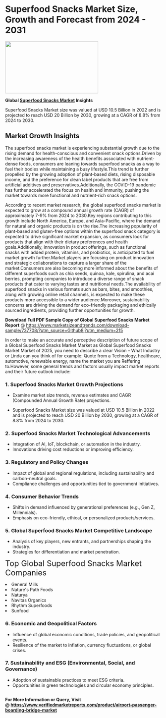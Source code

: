 <H1>Superfood Snacks Market Size, Growth and Forecast from 2024 - 2031</H1><img class="aligncenter size-medium wp-image-584254" src="https://thirdeyenews.in/wp-content/uploads/2024/09/Global-Market-Research-300x168.jpeg" alt="" width="300" height="168" /><p><strong>Global&nbsp;<a href="https://www.marketsizeandtrends.com/download-sample/737708/?utm_source=Github8j?utm_medium=215">Superfood Snacks Market</a> Insights</strong></p><p>Superfood Snacks Market size was valued at USD 10.5 Billion in 2022 and is projected to reach USD 20 Billion by 2030, growing at a CAGR of 8.8% from 2024 to 2030.</p><p><h2>Market Growth Insights</h2> <p>The superfood snacks market is experiencing substantial growth due to the rising demand for health-conscious and convenient snack options.Driven by the increasing awareness of the health benefits associated with nutrient-dense foods, consumers are leaning towards superfood snacks as a way to fuel their bodies while maintaining a busy lifestyle.This trend is further propelled by the growing adoption of plant-based diets, rising disposable income, and the preference for clean label products that are free from artificial additives and preservatives.Additionally, the COVID-19 pandemic has further accelerated the focus on health and immunity, pushing the market towards more functional and nutrient-rich snack options.</p> <p>According to recent market research, the global superfood snacks market is expected to grow at a compound annual growth rate (CAGR) of approximately 7-9% from 2024 to 2030.Key regions contributing to this growth include North America, Europe, and Asia-Pacific, where the demand for natural and organic products is on the rise.The increasing popularity of plant-based and gluten-free options within the superfood snack category is expected to drive significant market expansion, as consumers look for products that align with their dietary preferences and health goals.Additionally, innovation in product offerings, such as functional snacks with added protein, vitamins, and probiotics, is anticipated to fuel market growth further.Market players are focusing on product innovation and strategic collaborations to capture a larger share of the market.Consumers are also becoming more informed about the benefits of different superfoods such as chia seeds, quinoa, kale, spirulina, and acai berries, prompting companies to introduce a diverse range of snack products that cater to varying tastes and nutritional needs.The availability of superfood snacks in various formats such as bars, bites, and smoothies, along with growing online retail channels, is expected to make these products more accessible to a wider audience.Moreover, sustainability concerns are driving the demand for eco-friendly packaging and ethically sourced ingredients, providing further opportunities for growth.<p><span class=""><strong>Download Full PDF Sample Copy of Global Superfood Snacks Market Report</strong> @ <a href="https://www.marketsizeandtrends.com/download-sample/737708/?utm_source=Github8j?utm_medium=215" target="_blank">https://www.marketsizeandtrends.com/download-sample/737708/?utm_source=Github8j?utm_medium=215</a></span></p><p>In order to make an accurate and perceptive description of future scope of a Global&nbsp;Superfood Snacks Market Market as Global&nbsp;Superfood Snacks Market Market of 2025, you need to describe a clear Vision &ndash; What Industry or Linda can you think of for example: Quote from a Technology, healthcare, automotive, renewable energy, name the market you are Reffering to.However, some general trends and factors usually impact market reports and their future outlook include:</p><h3>1.&nbsp;<strong>Superfood Snacks Market Growth Projections</strong></h3><ul><li>Examine market size trends, revenue estimates and CAGR (Compounded Annual Growth Rate) projections.</li><li><p>Superfood Snacks Market size was valued at USD 10.5 Billion in 2022 and is projected to reach USD 20 Billion by 2030, growing at a CAGR of 8.8% from 2024 to 2030.</p></li></ul><h3>2.&nbsp;<strong>Superfood Snacks Market Technological Advancements</strong></h3><ul><li>Integration of AI, IoT, blockchain, or automation in the industry.</li><li>Innovations driving cost reductions or improving efficiency.</li></ul><h3>3.&nbsp;<strong>Regulatory and Policy Changes</strong></h3><ul><li>Impact of global and regional regulations, including sustainability and carbon-neutral goals.</li><li>Compliance challenges and opportunities tied to government initiatives.</li></ul><h3>4.&nbsp;<strong>Consumer Behavior Trends</strong></h3><ul><li>Shifts in demand influenced by generational preferences (e.g., Gen Z, Millennials).</li><li>Emphasis on eco-friendly, ethical, or personalized products/services.</li></ul><h3>5.&nbsp;<strong>Global Superfood Snacks Market Competitive Landscape</strong></h3><ul><li>Analysis of key players, new entrants, and partnerships shaping the industry.</li><li>Strategies for differentiation and market penetration.</li></ul><p data-pm-slice="1 1 []"><span style="color: inherit; font-family: inherit; font-size: 25px;">Top Global Superfood Snacks Market Companies</span></p><div class="" data-test-id=""><p><li>General Mills</li><li> Nature's Path Foods</li><li> Naturya</li><li> Navitas Organics</li><li> Rhythm Superfoods</li><li> Sunfood</li></p></div><h3>6.&nbsp;<strong>Economic and Geopolitical Factors</strong></h3><ul><li>Influence of global economic conditions, trade policies, and geopolitical events.</li><li>Resilience of the market to inflation, currency fluctuations, or global crises.</li></ul><h3>7.&nbsp;<strong>Sustainability and ESG (Environmental, Social, and Governance)</strong></h3><ul><li>Adoption of sustainable practices to meet ESG criteria.</li><li>Opportunities in green technologies and circular economy principles.</li></ul><h2><strong style="font-size: 14px;">For More Information or Query, Visit @&nbsp;</strong><a style="background-color: #ffffff; font-size: 14px;" href="https://www.marketsizeandtrends.com/report/superfood-snacks-market/" target="_blank">https://www.verifiedmarketreports.com/product/airport-passenger-boarding-bridge-market</a></h2>